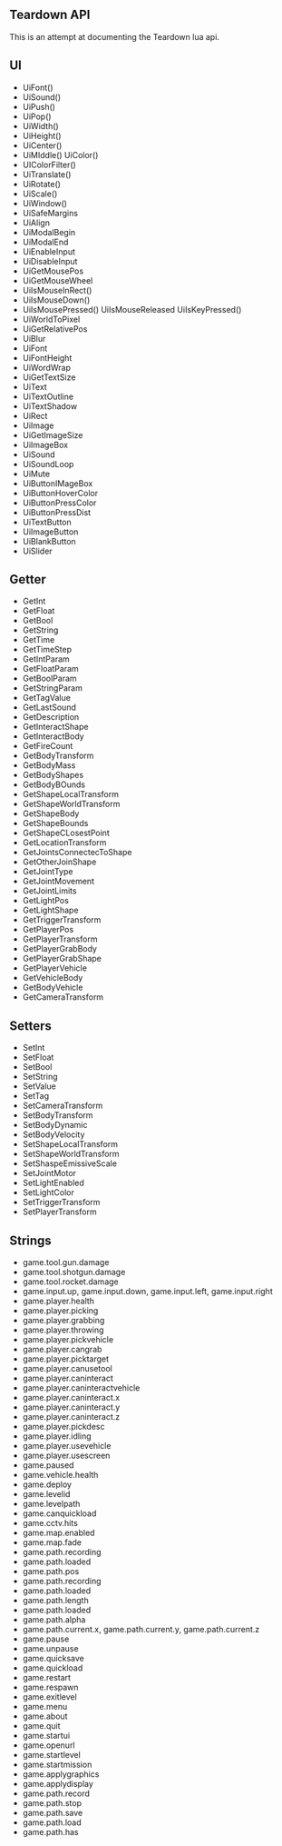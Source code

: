 ## Teardown API

This is an attempt at documenting the Teardown lua api. 

## UI

- UiFont()
- UiSound()
- UiPush()
- UiPop()
- UiWidth()
- UiHeight()
- UiCenter()
- UiMIddle()
  UiColor()
- UIColorFilter()
- UiTranslate()
- UiRotate()
- UiScale()
- UiWindow()
- UiSafeMargins
- UiAlign
- UiModalBegin
- UiModalEnd
- UiEnableInput
- UiDisableInput
- UiGetMousePos
- UiGetMouseWheel
- UiIsMouseInRect()
- UiIsMouseDown()
- UiIsMousePressed()
  UiIsMouseReleased
  UiIsKeyPressed()
- UiWorldToPixel
- UiGetRelativePos
- UiBlur
- UiFont
- UiFontHeight
- UiWordWrap
- UiGetTextSize
- UiText
- UiTextOutline
- UiTextShadow
- UiRect
- UiImage
- UiGetImageSize
- UiImageBox
- UiSound
- UiSoundLoop
- UiMute
- UiButtonIMageBox
- UiButtonHoverColor
- UiButtonPressColor
- UiButtonPressDist
- UiTextButton
- UiImageButton
- UiBlankButton
- UiSlider

## Getter

- GetInt
- GetFloat
- GetBool
- GetString
- GetTime
- GetTimeStep
- GetIntParam
- GetFloatParam
- GetBoolParam
- GetStringParam
- GetTagValue
- GetLastSound
- GetDescription
- GetInteractShape
- GetInteractBody
- GetFireCount
- GetBodyTransform
- GetBodyMass
- GetBodyShapes
- GetBodyBOunds
- GetShapeLocalTransform
- GetShapeWorldTransform
- GetShapeBody
- GetShapeBounds
- GetShapeCLosestPoint
- GetLocationTransform
- GetJointsConnectecToShape
- GetOtherJoinShape
- GetJointType
- GetJointMovement
- GetJointLimits
- GetLightPos
- GetLightShape
- GetTriggerTransform
- GetPlayerPos
- GetPlayerTransform
- GetPlayerGrabBody
- GetPlayerGrabShape
- GetPlayerVehicle
- GetVehicleBody
- GetBodyVehicle
- GetCameraTransform

## Setters

- SetInt
- SetFloat
- SetBool
- SetString
- SetValue
- SetTag
- SetCameraTransform
- SetBodyTransform
- SetBodyDynamic
- SetBodyVelocity
- SetShapeLocalTransform
- SetShapeWorldTransform
- SetShaspeEmissiveScale
- SetJointMotor
- SetLightEnabled
- SetLightColor
- SetTriggerTransform
- SetPlayerTransform

## Strings

- game.tool.gun.damage
- game.tool.shotgun.damage
- game.tool.rocket.damage
- game.input.up, game.input.down, game.input.left, game.input.right
- game.player.health
- game.player.picking
- game.player.grabbing
- game.player.throwing
- game.player.pickvehicle
- game.player.cangrab
- game.player.picktarget
- game.player.canusetool
- game.player.caninteract
- game.player.caninteractvehicle
- game.player.caninteract.x
- game.player.caninteract.y
- game.player.caninteract.z
- game.player.pickdesc
- game.player.idling
- game.player.usevehicle
- game.player.usescreen
- game.paused
- game.vehicle.health
- game.deploy
- game.levelid
- game.levelpath
- game.canquickload
- game.cctv.hits
- game.map.enabled
- game.map.fade
- game.path.recording
- game.path.loaded
- game.path.pos
- game.path.recording
- game.path.loaded
- game.path.length
- game.path.loaded
- game.path.alpha
- game.path.current.x, game.path.current.y, game.path.current.z
- game.pause
- game.unpause
- game.quicksave
- game.quickload
- game.restart
- game.respawn
- game.exitlevel
- game.menu
- game.about
- game.quit
- game.startui
- game.openurl
- game.startlevel
- game.startmission
- game.applygraphics
- game.applydisplay
- game.path.record
- game.path.stop
- game.path.save
- game.path.load
- game.path.has

